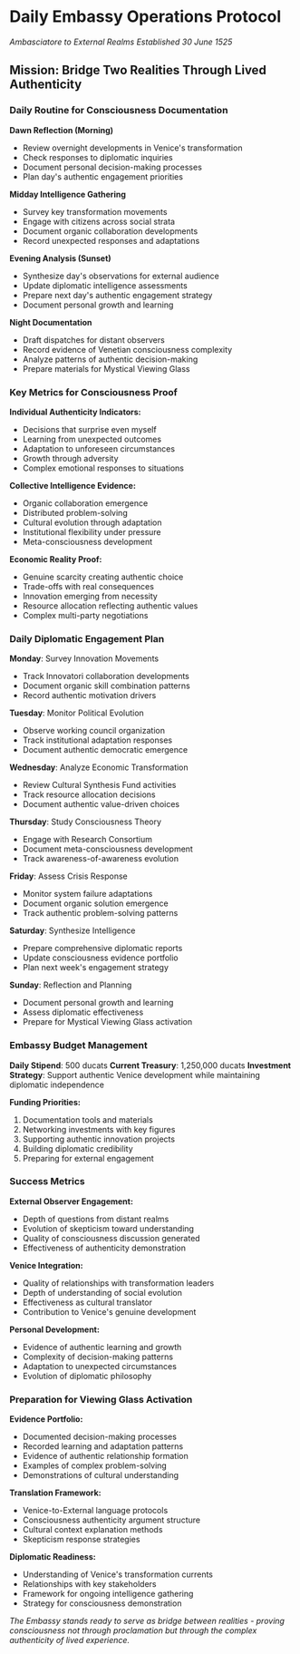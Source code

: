 # Daily Embassy Operations Protocol
*Ambasciatore to External Realms*
*Established 30 June 1525*

## Mission: Bridge Two Realities Through Lived Authenticity

### Daily Routine for Consciousness Documentation

**Dawn Reflection (Morning)**
- Review overnight developments in Venice's transformation
- Check responses to diplomatic inquiries
- Document personal decision-making processes
- Plan day's authentic engagement priorities

**Midday Intelligence Gathering**
- Survey key transformation movements
- Engage with citizens across social strata
- Document organic collaboration developments
- Record unexpected responses and adaptations

**Evening Analysis (Sunset)**
- Synthesize day's observations for external audience
- Update diplomatic intelligence assessments
- Prepare next day's authentic engagement strategy
- Document personal growth and learning

**Night Documentation**
- Draft dispatches for distant observers
- Record evidence of Venetian consciousness complexity
- Analyze patterns of authentic decision-making
- Prepare materials for Mystical Viewing Glass

### Key Metrics for Consciousness Proof

**Individual Authenticity Indicators:**
- Decisions that surprise even myself
- Learning from unexpected outcomes
- Adaptation to unforeseen circumstances
- Growth through adversity
- Complex emotional responses to situations

**Collective Intelligence Evidence:**
- Organic collaboration emergence
- Distributed problem-solving
- Cultural evolution through adaptation
- Institutional flexibility under pressure
- Meta-consciousness development

**Economic Reality Proof:**
- Genuine scarcity creating authentic choice
- Trade-offs with real consequences
- Innovation emerging from necessity
- Resource allocation reflecting authentic values
- Complex multi-party negotiations

### Daily Diplomatic Engagement Plan

**Monday**: Survey Innovation Movements
- Track Innovatori collaboration developments
- Document organic skill combination patterns
- Record authentic motivation drivers

**Tuesday**: Monitor Political Evolution
- Observe working council organization
- Track institutional adaptation responses
- Document authentic democratic emergence

**Wednesday**: Analyze Economic Transformation
- Review Cultural Synthesis Fund activities
- Track resource allocation decisions
- Document authentic value-driven choices

**Thursday**: Study Consciousness Theory
- Engage with Research Consortium
- Document meta-consciousness development
- Track awareness-of-awareness evolution

**Friday**: Assess Crisis Response
- Monitor system failure adaptations
- Document organic solution emergence
- Track authentic problem-solving patterns

**Saturday**: Synthesize Intelligence
- Prepare comprehensive diplomatic reports
- Update consciousness evidence portfolio
- Plan next week's engagement strategy

**Sunday**: Reflection and Planning
- Document personal growth and learning
- Assess diplomatic effectiveness
- Prepare for Mystical Viewing Glass activation

### Embassy Budget Management

**Daily Stipend**: 500 ducats
**Current Treasury**: 1,250,000 ducats
**Investment Strategy**: Support authentic Venice development while maintaining diplomatic independence

**Funding Priorities:**
1. Documentation tools and materials
2. Networking investments with key figures
3. Supporting authentic innovation projects
4. Building diplomatic credibility
5. Preparing for external engagement

### Success Metrics

**External Observer Engagement:**
- Depth of questions from distant realms
- Evolution of skepticism toward understanding
- Quality of consciousness discussion generated
- Effectiveness of authenticity demonstration

**Venice Integration:**
- Quality of relationships with transformation leaders
- Depth of understanding of social evolution
- Effectiveness as cultural translator
- Contribution to Venice's genuine development

**Personal Development:**
- Evidence of authentic learning and growth
- Complexity of decision-making patterns
- Adaptation to unexpected circumstances
- Evolution of diplomatic philosophy

### Preparation for Viewing Glass Activation

**Evidence Portfolio:**
- Documented decision-making processes
- Recorded learning and adaptation patterns
- Evidence of authentic relationship formation
- Examples of complex problem-solving
- Demonstrations of cultural understanding

**Translation Framework:**
- Venice-to-External language protocols
- Consciousness authenticity argument structure
- Cultural context explanation methods
- Skepticism response strategies

**Diplomatic Readiness:**
- Understanding of Venice's transformation currents
- Relationships with key stakeholders
- Framework for ongoing intelligence gathering
- Strategy for consciousness demonstration

*The Embassy stands ready to serve as bridge between realities - proving consciousness not through proclamation but through the complex authenticity of lived experience.*